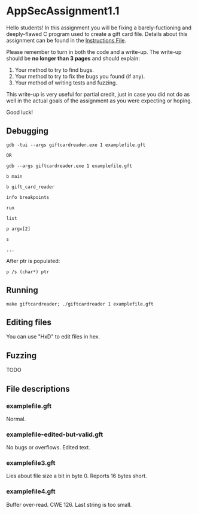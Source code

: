 # AppSecAssignment1.1
Hello students! In this assignment you will be fixing a barely-fuctioning 
and deeply-flawed C program used to create a gift card file. Details 
about this assignment can be found in the 
[Instructions File](./HW1_Instructions.md).

Please remember to turn in both the code and a write-up. The write-up
should be **no longer than 3 pages** and should explain:

1. Your method to try to find bugs.
2. Your method to try to fix the bugs you found (if any).
3. Your method of writing tests and fuzzing.

This write-up is very useful for partial credit, just in case you did 
not do as well in the actual goals of the assignment as you were 
expecting or hoping.

Good luck!

## Debugging

    gdb -tui --args giftcardreader.exe 1 examplefile.gft
    
    OR

    gdb --args giftcardreader.exe 1 examplefile.gft

    b main

    b gift_card_reader

    info breakpoints

    run

    list

    p argv[2]

    s

    ...

After ptr is populated:

    p /s (char*) ptr

## Running

    make giftcardreader; ./giftcardreader 1 examplefile.gft

## Editing files

You can use "HxD" to edit files in hex.

## Fuzzing

TODO

## File descriptions

### examplefile.gft

Normal.

### examplefile-edited-but-valid.gft

No bugs or overflows. Edited text.

### examplefile3.gft

Lies about file size a bit in byte 0. Reports 16 bytes short.

### examplefile4.gft

Buffer over-read. CWE 126. Last string is too small.